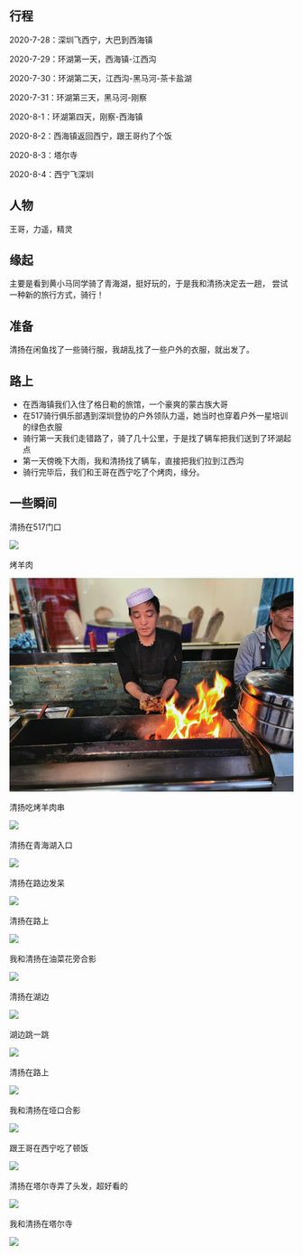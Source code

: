 ## 行程

2020-7-28：深圳飞西宁，大巴到西海镇

2020-7-29：环湖第一天，西海镇-江西沟

2020-7-30：环湖第二天，江西沟-黑马河-茶卡盐湖

2020-7-31：环湖第三天，黑马河-刚察

2020-8-1：环湖第四天，刚察-西海镇

2020-8-2：西海镇返回西宁，跟王哥约了个饭

2020-8-3：塔尔寺

2020-8-4：西宁飞深圳

## 人物

王哥，力遥，精灵


## 缘起

主要是看到黄小马同学骑了青海湖，挺好玩的，于是我和清扬决定去一趟，
尝试一种新的旅行方式，骑行！

## 准备

清扬在闲鱼找了一些骑行服，我胡乱找了一些户外的衣服，就出发了。

## 路上

* 在西海镇我们入住了格日勒的旅馆，一个豪爽的蒙古族大哥
* 在517骑行俱乐部遇到深圳登协的户外领队力遥，她当时也穿着户外一星培训的绿色衣服
* 骑行第一天我们走错路了，骑了几十公里，于是找了辆车把我们送到了环湖起点
* 第一天傍晚下大雨，我和清扬找了辆车，直接把我们拉到江西沟
* 骑行完毕后，我们和王哥在西宁吃了个烤肉，缘分。


## 一些瞬间

清扬在517门口

![](https://i.postimg.cc/43zYpYHS/IMG-20200728-185353-1.jpg)

烤羊肉

![](https://raw.githubusercontent.com/helloqingyang/mkdocs/main/docs/images/%E9%9D%92%E6%B5%B7%E6%B9%96/IMG_20200728_201159_1.jpg)

清扬吃烤羊肉串

![](https://i.postimg.cc/vBbchGWH/IMG-20200728-201159-1.jpg)

清扬在青海湖入口

![](https://i.postimg.cc/gj0r94SC/IMG-20200729-123805-1.jpg)

清扬在路边发呆

![](https://i.postimg.cc/6q1qBRFy/IMG-20200729-144440-1.jpg)

清扬在路上

![](https://i.postimg.cc/XN2pKSX4/IMG-20200729-152700-1.jpg)

我和清扬在油菜花旁合影

![](https://i.postimg.cc/vHkTjrWK/IMG-20200729-155144-1.jpg)

清扬在湖边

![](https://i.postimg.cc/PrPN238Z/IMG-20200729-174038-1.jpg)

湖边跳一跳

![](https://i.postimg.cc/XY5q0rLY/IMG-20200729-174126-1-1.jpg)

清扬在路上

![](https://i.postimg.cc/KYyzcmpr/IMG-20200801-121709-1.jpg)

我和清扬在垭口合影

![](https://i.postimg.cc/8CBCjxq8/IMG-20200801-164207-1.jpg)

跟王哥在西宁吃了顿饭

![](https://i.postimg.cc/W3N1rXvd/IMG-20200802-121417-1.jpg)

清扬在塔尔寺弄了头发，超好看的

![](https://i.postimg.cc/hj2P0TDp/IMG-20200803-095542-1.jpg)

我和清扬在塔尔寺

![](https://i.postimg.cc/vTD82TDM/IMG-20200803-100701-1.jpg)
